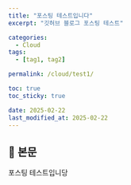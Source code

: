 ```yaml
---
title: "포스팅 테스트입니다"
excerpt: "깃허브 블로그 포스팅 테스트"

categories:
  - Cloud
tags:
  - [tag1, tag2]

permalink: /cloud/test1/

toc: true
toc_sticky: true

date: 2025-02-22
last_modified_at: 2025-02-22
---
```


## 🥔 본문

포스팅 테스트입니당

